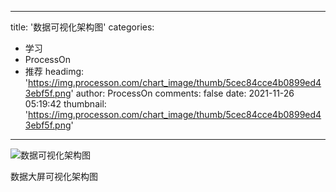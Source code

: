 
---
title: '数据可视化架构图'
categories: 
 - 学习
 - ProcessOn
 - 推荐
headimg: 'https://img.processon.com/chart_image/thumb/5cec84cce4b0899ed43ebf5f.png'
author: ProcessOn
comments: false
date: 2021-11-26 05:19:42
thumbnail: 'https://img.processon.com/chart_image/thumb/5cec84cce4b0899ed43ebf5f.png'
---

<div>   
<img class="thumb" alt="数据可视化架构图" src="https://img.processon.com/chart_image/thumb/5cec84cce4b0899ed43ebf5f.png" referrerpolicy="no-referrer">
<p>数据大屏可视化架构图</p>  
</div>
            